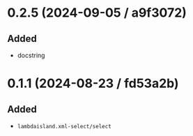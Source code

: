 # 0.2.5 (2024-09-05 / a9f3072)

## Added

- docstring

# 0.1.1 (2024-08-23 / fd53a2b)

## Added

- `lambdaisland.xml-select/select`
